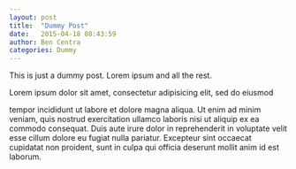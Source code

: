 ```yaml
---
layout: post
title:  "Dummy Post"
date:   2015-04-18 08:43:59
author: Ben Centra
categories: Dummy
---
```


This is just a dummy post. Lorem ipsum and all the rest.

Lorem ipsum dolor sit amet, consectetur adipisicing elit, sed do eiusmod
<!--more-->
tempor incididunt ut labore et dolore magna aliqua. Ut enim ad minim veniam,
quis nostrud exercitation ullamco laboris nisi ut aliquip ex ea commodo
consequat. Duis aute irure dolor in reprehenderit in voluptate velit esse
cillum dolore eu fugiat nulla pariatur. Excepteur sint occaecat cupidatat non
proident, sunt in culpa qui officia deserunt mollit anim id est laborum.
